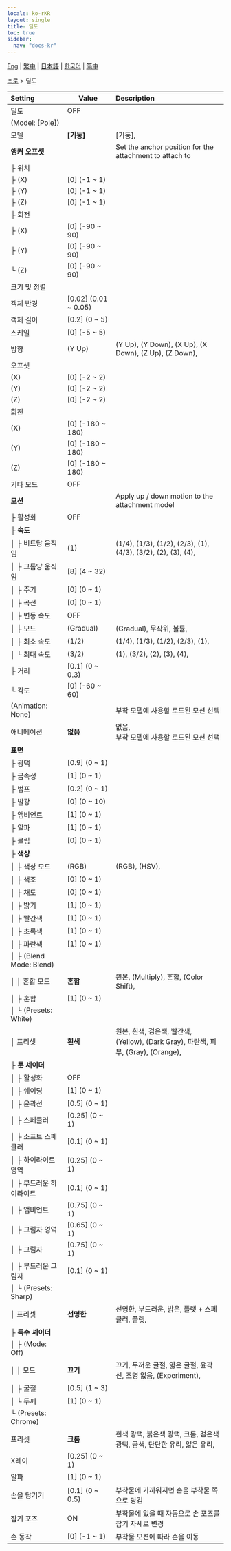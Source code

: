 ```yaml
---
locale: ko-rKR
layout: single
title: 딜도
toc: true
sidebar:
  nav: "docs-kr"
---
```

[Eng](/dancexr/menu/2025.4/actor/dildo) | [繁中](/tw/dancexr/menu/2025.4/actor/dildo) | [日本語](/jp/dancexr/menu/2025.4/actor/dildo) | [한국어](/kr/dancexr/menu/2025.4/actor/dildo) | [简中](/zh/dancexr/menu/2025.4/actor/dildo)

[프로](../menu#프로) > 딜도



| Setting | Value | Description |
| :--- | --- | :--- |
| 딜도 | OFF | 
| (Model: [Pole]) || 
| 모델 | **[기둥]** | [기둥],  |
| **앵커 오프셋** | | Set the anchor position for the attachment to attach to
| ├ 위치 || 
| ├ (X) | [0] (-1 ~ 1) | 
| ├ (Y) | [0] (-1 ~ 1) | 
| ├ (Z) | [0] (-1 ~ 1) | 
| ├ 회전 || 
| ├ (X) | [0] (-90 ~ 90) | 
| ├ (Y) | [0] (-90 ~ 90) | 
| └ (Z) | [0] (-90 ~ 90) | 
| 크기 및 정렬 || 
| 객체 반경 | [0.02] (0.01 ~ 0.05) | 
| 객체 길이 | [0.2] (0 ~ 5) | 
| 스케일 | [0] (-5 ~ 5) | 
| 방향 | (Y Up) | (Y Up), (Y Down), (X Up), (X Down), (Z Up), (Z Down), 
| 오프셋 || 
| (X) | [0] (-2 ~ 2) | 
| (Y) | [0] (-2 ~ 2) | 
| (Z) | [0] (-2 ~ 2) | 
| 회전 || 
| (X) | [0] (-180 ~ 180) | 
| (Y) | [0] (-180 ~ 180) | 
| (Z) | [0] (-180 ~ 180) | 
| 기타 모드 | OFF | 
| **모션** | | Apply up / down motion to the attachment model
| ├ 활성화 | OFF | 
| ├ **속도** | | 
| │ ├ 비트당 움직임 | (1) | (1/4), (1/3), (1/2), (2/3), (1), (4/3), (3/2), (2), (3), (4), 
| │ ├ 그룹당 움직임 | [8] (4 ~ 32) | 
| │ ├ 주기 | [0] (0 ~ 1) | 
| │ ├ 곡선 | [0] (0 ~ 1) | 
| │ ├ 변동 속도 | OFF | 
| │ ├ 모드 | (Gradual) | (Gradual), 무작위, 볼륨, 
| │ ├ 최소 속도 | (1/2) | (1/4), (1/3), (1/2), (2/3), (1), 
| │ └ 최대 속도 | (3/2) | (1), (3/2), (2), (3), (4), 
| ├ 거리 | [0.1] (0 ~ 0.3) | 
| └ 각도 | [0] (-60 ~ 60) | 
| (Animation: None) || 부착 모델에 사용할 로드된 모션 선택
| 애니메이션 | **없음** | 없음, <br/>부착 모델에 사용할 로드된 모션 선택 |
| **표면** | | 
| ├ 광택 | [0.9] (0 ~ 1) | 
| ├ 금속성 | [1] (0 ~ 1) | 
| ├ 범프 | [0.2] (0 ~ 1) | 
| ├ 발광 | [0] (0 ~ 10) | 
| ├ 앰비언트 | [1] (0 ~ 1) | 
| ├ 알파 | [1] (0 ~ 1) | 
| ├ 클립 | [0] (0 ~ 1) | 
| ├ **색상** | | 
| │ ├ 색상 모드 | (RGB) | (RGB), (HSV), 
| │ ├ 색조 | [0] (0 ~ 1) | 
| │ ├ 채도 | [0] (0 ~ 1) | 
| │ ├ 밝기 | [1] (0 ~ 1) | 
| │ ├ 빨간색 | [1] (0 ~ 1) | 
| │ ├ 초록색 | [1] (0 ~ 1) | 
| │ ├ 파란색 | [1] (0 ~ 1) | 
| │ ├ (Blend Mode: Blend) || 
| │ │ 혼합 모드 | **혼합** | 원본, (Multiply), 혼합, (Color Shift),  |
| │ ├ 혼합 | [1] (0 ~ 1) | 
| │ └ (Presets: White) || 
| │   프리셋 | **흰색** | 원본, 흰색, 검은색, 빨간색, (Yellow), (Dark Gray), 파란색, 피부, (Gray), (Orange),  |
| ├ **툰 셰이더** | | 
| │ ├ 활성화 | OFF | 
| │ ├ 쉐이딩 | [1] (0 ~ 1) | 
| │ ├ 윤곽선 | [0.5] (0 ~ 1) | 
| │ ├ 스페큘러 | [0.25] (0 ~ 1) | 
| │ ├ 소프트 스페큘러 | [0.1] (0 ~ 1) | 
| │ ├ 하이라이트 영역 | [0.25] (0 ~ 1) | 
| │ ├ 부드러운 하이라이트 | [0.1] (0 ~ 1) | 
| │ ├ 앰비언트 | [0.75] (0 ~ 1) | 
| │ ├ 그림자 영역 | [0.65] (0 ~ 1) | 
| │ ├ 그림자 | [0.75] (0 ~ 1) | 
| │ ├ 부드러운 그림자 | [0.1] (0 ~ 1) | 
| │ └ (Presets: Sharp) || 
| │   프리셋 | **선명한** | 선명한, 부드러운, 밝은, 플랫 + 스페큘러, 플랫,  |
| ├ **특수 셰이더** | | 
| │ ├ (Mode: Off) || 
| │ │ 모드 | **끄기** | 끄기, 두꺼운 굴절, 얇은 굴절, 윤곽선, 조명 없음, (Experiment),  |
| │ ├ 굴절 | [0.5] (1 ~ 3) | 
| │ └ 두께 | [1] (0 ~ 1) | 
| └ (Presets: Chrome) || 
|   프리셋 | **크롬** | 흰색 광택, 붉은색 광택, 크롬, 검은색 광택, 금색, 단단한 유리, 얇은 유리,  |
| X레이 | [0.25] (0 ~ 1) | 
| 알파 | [1] (0 ~ 1) | 
| 손을 당기기 | [0.1] (0 ~ 0.5) | 부착물에 가까워지면 손을 부착물 쪽으로 당김
| 잡기 포즈 | ON | 부착물에 있을 때 자동으로 손 포즈를 잡기 자세로 변경
| 손 동작 | [0] (-1 ~ 1) | 부착물 모션에 따라 손을 이동
